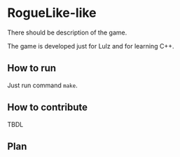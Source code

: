 # RogueLike-like

There should be description of the game.

The game is developed just for Lulz and for learning C++.

## How to run

Just run command `make`. 

## How to contribute

TBDL

## Plan